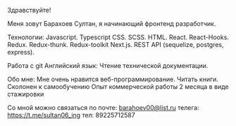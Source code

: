 Здравствуйте!

Меня зовут Барахоев Султан, я начинающий фронтенд разработчик.

Технологии:
Javascript.
Typescript
CSS.
SCSS.
HTML.
React.
React-Hooks.
Redux.
Redux-thunk.
Redux-toolkit
Next.js.
REST API (sequelize, postgres, express).

Работа с git
Английский язык: 
Чтение технической документации.

Обо мне: 
Мне очень нравится веб-программирование.
Читать книги.
Сколонен к самообучению
Опыт коммерческой работы 2 месяца в виде стажировки


Со мной можно связаться по почте: barahoev00@list.ru
телега: https://t.me/sultan06_ing
тел: 89225712587

